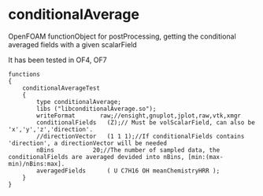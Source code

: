 # conditionalAverage
OpenFOAM functionObject for postProcessing, getting the conditional averaged fields with a given scalarField

It has been tested in OF4, OF7
```
functions
{
	conditionalAverageTest
	{
		type conditionalAverage;
		libs ("libconditionalAverage.so");
		writeFormat       raw;//ensight,gnuplot,jplot,raw,vtk,xmgr
		conditionalFields 	(Z);// Must be volScalarField, can also be 'x','y','z','direction'.
		//directionVector	(1 1 1);//If conditionalFields contains 'direction', a directionVector will be needed
		nBins			20;//The number of sampled data, the conditionalFields are averaged devided into nBins, [min:(max-min)/nBins:max].
		averagedFields		( U C7H16 OH meanChemistryHRR );
	}
}
```
